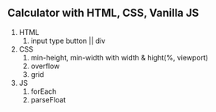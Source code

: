## Calculator with HTML, CSS, Vanilla JS

1. HTML
    1) input type button || div
2. CSS
    1) min-height, min-width with width & hight(%, viewport)
    2) overflow
    3) grid
3. JS
    1) forEach
    2) parseFloat
